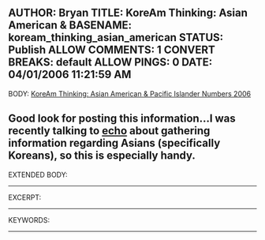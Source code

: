 AUTHOR: Bryan
TITLE: KoreAm Thinking: Asian American &
BASENAME: koream_thinking_asian_american
STATUS: Publish
ALLOW COMMENTS: 1
CONVERT BREAKS: __default__
ALLOW PINGS: 0
DATE: 04/01/2006 11:21:59 AM
-----
BODY:
<a title="KoreAm Thinking: Asian American & Pacific Islander Numbers 2006" href="http://seoulover.blogs.com/westlaw/2006/03/asian_american_.html">KoreAm Thinking: Asian American & Pacific Islander Numbers 2006</a>

Good look for posting this information...I was recently talking to <a href="http://rabiddustbunnies.blogspot.com">echo</a> about gathering information regarding Asians (specifically Koreans), so this is especially  handy.
-----
EXTENDED BODY:

-----
EXCERPT:

-----
KEYWORDS:

-----


